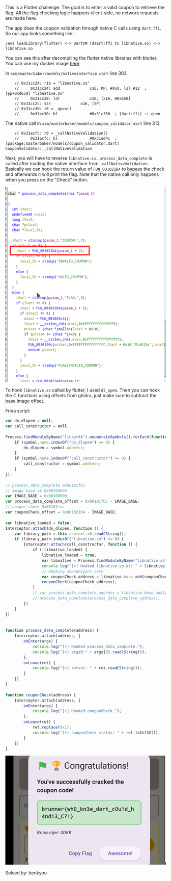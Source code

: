 This is a Flutter challenge. The goal is to enter a valid coupon to retrieve the flag. All the flag checking logic happens client-side, no network requests are made here.

The app does the coupon validation through native C calls using `dart:ffi`. So our app looks something like:
```
Java loadLibrary(flutter) <-> DartVM (daart:ffi to libnative.so) <-> libnative.so
```
You can see this after decompiling the flutter native libraries with blutter. You can use my docker image [here](<https://github.com/benkyousec/blutter-docker>).

In `asm/masterbaker/models/nativeinterface.dart` line 303.
```
    // 0x31cc24: r16 = "libnative.so"
    //     0x31cc24: add             x16, PP, #0xd, lsl #12  ; [pp+0xd650] "libnative.so"
    //     0x31cc28: ldr             x16, [x16, #0x650]
    // 0x31cc2c: str             x16, [SP]
    // 0x31cc30: r0 = _open()
    //     0x31cc30: bl              #0x31cf50  ; [dart:ffi] ::_open
```

The native call in `asm/masterbaker/models/coupon_validator.dart` line 313
```
    // 0x31ecfc: r0 = _callNativeValidation()
    //     0x31ecfc: bl              #0x31ed4c  ; [package:masterbaker/models/coupon_validator.dart] CouponValidator::_callNativeValidation
```
Next, you will have to reverse `libnative.so` . `process_data_complete` is called after loading the native interface from `_callNativeValidation`. Basically we can hook the return value of `FUN_001021B4` to bypass the check and afterwards it will print the flag. Note that the native call only happens when you press on the "Check" button.

![alt text](/CTF-writeups/2025/brunnerctf-2025/images/brdco-couponcheck.png)

To hook `libnative.so` called by flutter, I used `dl_open`. Then you can hook the C functions using offsets from ghidra, just make sure to subtract the base image offset.

Frida script:
```javascript
var do_dlopen = null;
var call_constructor = null;

Process.findModuleByName("linker64").enumerateSymbols().forEach(function (symbol) {
    if (symbol.name.indexOf("do_dlopen") >= 0) {
        do_dlopen = symbol.address;
    }
    if (symbol.name.indexOf("call_constructor") >= 0) {
        call_constructor = symbol.address;
    }
});

// process_data_complete 0x00101f6c
// image base at 0x00100000
var IMAGE_BASE = 0x00100000;
var process_data_complete_offset = 0x00101f6c - IMAGE_BASE;
// coupon check 0x00101fac
var couponCheck_offset = 0x001021b4 - IMAGE_BASE;

var libnative_loaded = false;
Interceptor.attach(do_dlopen, function () {
    var library_path = this.context.x0.readCString();
    if (library_path.indexOf("libnative.so") >= 0) {
        Interceptor.attach(call_constructor, function () {
            if (!libnative_loaded) {
                libnative_loaded = true;
                var libnative = Process.findModuleByName("libnative.so");
                console.log("[+] Hooked libnative.so at: " + libnative.base);
                // Hooking shenanigans here
                var couponCheck_address = libnative.base.add(couponCheck_offset);
                couponCheck(couponCheck_address);
            }
            // var process_data_complete_address = libnative.base.add(process_data_complete_offset);
            // process_data_complete(process_data_complete_address);
        })
    }
})


function process_data_complete(address) {
    Interceptor.attach(address, {
        onEnter(args) {
            console.log("[+] Hooked process_data_complete.");
            console.log("[+] args0:" + args[0].readCString());
        },
        onLeave(ret) {
            console.log("[+] retval: " + ret.readCString());
        }
    })
}

function couponCheck(address) {
    Interceptor.attach(address, {
        onEnter(args) {
            console.log("[+] Hooked couponCheck.");
        },
        onLeave(ret) {
            ret.replace(0x1);
            console.log("[+] couponCheck status: " + ret.toInt32());
        }
    })   
}
```

![alt text](/CTF-writeups/2025/brunnerctf-2025/images/brdco-flag.png)

Solved by: benkyou